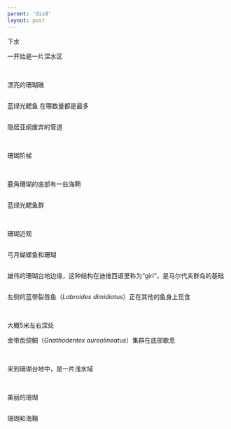 ```yaml
---
parent: 'dis8'
layout: post
---
```


下水

一开始是一片深水区

<img class='disc' data-src='https://lykoseremos.github.io/gmalb-01/dis8/272.jpg'>

<img class='disc' data-src='https://lykoseremos.github.io/gmalb-01/dis8/273.jpg'>

漂亮的珊瑚礁

<img class='disc' data-src='https://lykoseremos.github.io/gmalb-01/dis8/274.jpg'>

蓝绿光鳃鱼 在哪数量都是最多

<img class='disc' data-src='https://lykoseremos.github.io/gmalb-01/dis8/275.jpg'>

隐居亚纲废弃的管道

<img class='disc' data-src='https://lykoseremos.github.io/gmalb-01/dis8/276.jpg'>

<img class='disc' data-src='https://lykoseremos.github.io/gmalb-01/dis8/277.jpg'>

<img class='disc' data-src='https://lykoseremos.github.io/gmalb-01/dis8/278.jpg'>

珊瑚阶梯

<img class='disc' data-src='https://lykoseremos.github.io/gmalb-01/dis8/279.jpg'>

<img class='disc' data-src='https://lykoseremos.github.io/gmalb-01/dis8/280.jpg'>

鹿角珊瑚的底部有一些海鞘

<img class='disc' data-src='https://lykoseremos.github.io/gmalb-01/dis8/281.jpg'>

蓝绿光鳃鱼群

<img class='disc' data-src='https://lykoseremos.github.io/gmalb-01/dis8/282.jpg'>

<img class='disc' data-src='https://lykoseremos.github.io/gmalb-01/dis8/283.jpg'>

珊瑚近观

<img class='disc' data-src='https://lykoseremos.github.io/gmalb-01/dis8/284.jpg'>

弓月蝴蝶鱼和珊瑚

<img class='disc' data-src='https://lykoseremos.github.io/gmalb-01/dis8/285.jpg'>

雄伟的珊瑚台地边缘，这种结构在迪维西语里称为“giri”，是马尔代夫群岛的基础

<img class='disc' data-src='https://lykoseremos.github.io/gmalb-01/dis8/286.jpg'>

左侧的蓝带裂唇鱼（<i>Labroides dimidiatus</i>）正在其他的鱼身上觅食

<img class='disc' data-src='https://lykoseremos.github.io/gmalb-01/dis8/287.jpg'>

<img class='disc' data-src='https://lykoseremos.github.io/gmalb-01/dis8/288.jpg'>

大概5米左右深处

金带齿颌鲷（<i>Gnathodentex aureolineatus</i>）集群在底部歇息

<img class='disc' data-src='https://lykoseremos.github.io/gmalb-01/dis8/289.jpg'>

<img class='disc' data-src='https://lykoseremos.github.io/gmalb-01/dis8/290.jpg'>

<img class='disc' data-src='https://lykoseremos.github.io/gmalb-01/dis8/291.jpg'>

<img class='disc' data-src='https://lykoseremos.github.io/gmalb-01/dis8/292.jpg'>

来到珊瑚台地中，是一片浅水域

<img class='disc' data-src='https://lykoseremos.github.io/gmalb-01/dis8/293.jpg'>

<img class='disc' data-src='https://lykoseremos.github.io/gmalb-01/dis8/294.jpg'>

<img class='disc' data-src='https://lykoseremos.github.io/gmalb-01/dis8/295.jpg'>

<img class='disc' data-src='https://lykoseremos.github.io/gmalb-01/dis8/296.jpg'>

<img class='disc' data-src='https://lykoseremos.github.io/gmalb-01/dis8/297.jpg'>

美丽的珊瑚

<img class='disc' data-src='https://lykoseremos.github.io/gmalb-01/dis8/298.jpg'>

珊瑚和海鞘

<img class='disc' data-src='https://lykoseremos.github.io/gmalb-01/dis8/299.jpg'>

<img class='disc' data-src='https://lykoseremos.github.io/gmalb-01/dis8/300.jpg'>

<img class='disc' data-src='https://lykoseremos.github.io/gmalb-01/dis8/301.jpg'>

